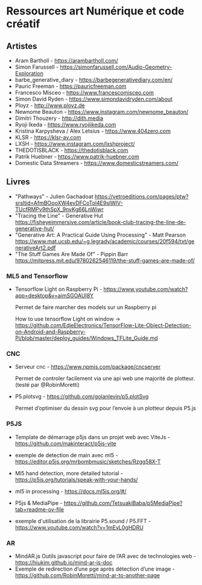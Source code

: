 # Ressources art Numérique et code créatif
## Artistes
- Aram Bartholl - https://arambartholl.com/
- Simon Farussell - https://simonfarussell.com/Audio-Geometry-Exploration
- barbe_generative_diary - https://barbegenerativediary.com/en/
- Pauric Freeman - https://pauricfreeman.com
- Francesco Misceo - https://www.francescomisceo.com
- Simon David Ryden - https://www.simondavidryden.com/about
- Ployz - http://www.ployz.de
- Newnome Beauton - https://www.instagram.com/newnome_beauton/
- Dimitri Thouzery - http://dith.media
- Ryoji Ikeda - https://www.ryojiikeda.com
- Kristina Karpysheva / Alex Letsius - https://www.404zero.com
- KLSR - https://klsr-av.com
- LXSH - https://www.instagram.com/lxshproject/
- THEDOTISBLACK - https://thedotisblack.com
- Patrik Huebner - https://www.patrik-huebner.com
- Domestic Data Streamers - https://www.domesticstreamers.com/

## Livres
- "Pathways" - Julien Gachadoat https://vetroeditions.com/pages/ptw?srsltid=AfmBOooXW4eyDFCoTol4E9sIWlV-TUcfRMPv9thSpX_9nvKg66LnWiwr
- "Tracing the Line" - Generative Hut https://fisheyeimmersive.com/article/book-club-tracing-the-line-de-generative-hut/
- "Generative Art: A Practical Guide Using Processing" - Matt Pearson https://www.mat.ucsb.edu/~g.legrady/academic/courses/20f594/txt/generativeArt2.pdf
- "The Stuff Games Are Made Of" - Pippin Barr https://mitpress.mit.edu/9780262546119/the-stuff-games-are-made-of/

  

### **ML5 and Tensorflow**

- Tensorflow Light on Raspberry Pi - https://www.youtube.com/watch?app=desktop&v=aimSGOAUI8Y

  Permet de faire marcher des models sur un Raspberry pi

  How to use tensorflow Light on window -> https://github.com/EdjeElectronics/TensorFlow-Lite-Object-Detection-on-Android-and-Raspberry-Pi/blob/master/deploy_guides/Windows_TFLite_Guide.md



### CNC

- Serveur cnc - https://www.npmjs.com/package/cncserver 

  Permet de controler facilement via une api web une majorité de plotteur. (testé par @RobinMoretti)

- P5.plotsvg - https://github.com/golanlevin/p5.plotSvg

  Permet d’optimiser du dessin svg pour l’envoie à un plotteur depuis P5.js



### P5JS

- Template de démarrage p5js dans un projet web avec ViteJs - https://github.com/makinteract/p5js-vite

- exemple de detection de main avec ml5 - https://editor.p5js.org/mrbombmusic/sketches/Rzgg58X-T
- Ml5 hand detection, more detailed tutorial - https://p5js.org/tutorials/speak-with-your-hands/
- ml5 in processing - https://docs.ml5js.org/#/
- P5js & MediaPipe - https://github.com/TetsuakiBaba/p5MediaPipe?tab=readme-ov-file
- exemple d'utilisation de la librairie P5.sound / P5.FFT - https://www.youtube.com/watch?v=1mEvL0gHDRU 



### AR

- MindAR.js Outils javascript pour faire de l’AR avec de technologies web - https://hiukim.github.io/mind-ar-js-doc
- Exemple de redirection d’une pge après détection d’une image - https://github.com/RobinMoretti/mind-ar-to-another-page
